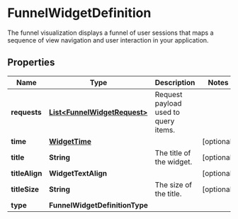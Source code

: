 # FunnelWidgetDefinition

The funnel visualization displays a funnel of user sessions that maps a sequence of view navigation and user interaction in your application.

## Properties

| Name           | Type                                                          | Description                          | Notes      |
| -------------- | ------------------------------------------------------------- | ------------------------------------ | ---------- |
| **requests**   | [**List&lt;FunnelWidgetRequest&gt;**](FunnelWidgetRequest.md) | Request payload used to query items. |
| **time**       | [**WidgetTime**](WidgetTime.md)                               |                                      | [optional] |
| **title**      | **String**                                                    | The title of the widget.             | [optional] |
| **titleAlign** | **WidgetTextAlign**                                           |                                      | [optional] |
| **titleSize**  | **String**                                                    | The size of the title.               | [optional] |
| **type**       | **FunnelWidgetDefinitionType**                                |                                      |
